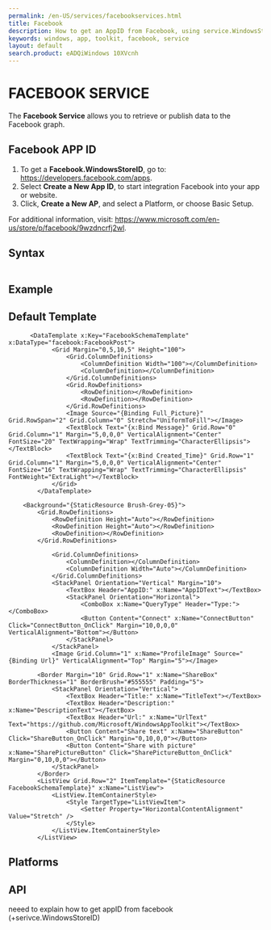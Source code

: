 ```yaml
---
permalink: /en-US/services/facebookservices.html
title: Facebook
description: How to get an AppID from Facebook, using service.WindowsStoreID.
keywords: windows, app, toolkit, facebook, service
layout: default
search.product: eADQiWindows 10XVcnh
---
```


# FACEBOOK SERVICE 
The **Facebook Service** allows you to retrieve or publish data to the Facebook graph. 

## Facebook APP ID 
1. To get a **Facebook.WindowsStoreID**, go to: https://developers.facebook.com/apps. 
2. Select **Create a New App ID**, to start integration Facebook into your app or website. 
3. Click, **Create a New AP**, and select a Platform, or choose Basic Setup. 

For additional information, visit:  https://www.microsoft.com/en-us/store/p/facebook/9wzdncrfj2wl. 


## Syntax
```xaml

```
 
## Example


## Default Template
```xaml
      <DataTemplate x:Key="FacebookSchemaTemplate" x:DataType="facebook:FacebookPost">
            <Grid Margin="0,5,10,5" Height="100">
                <Grid.ColumnDefinitions>
                    <ColumnDefinition Width="100"></ColumnDefinition>
                    <ColumnDefinition></ColumnDefinition>
                </Grid.ColumnDefinitions>
                <Grid.RowDefinitions>
                    <RowDefinition></RowDefinition>
                    <RowDefinition></RowDefinition>
                </Grid.RowDefinitions>
                <Image Source="{Binding Full_Picture}" Grid.RowSpan="2" Grid.Column="0" Stretch="UniformToFill"></Image>
                <TextBlock Text="{x:Bind Message}" Grid.Row="0" Grid.Column="1" Margin="5,0,0,0" VerticalAlignment="Center" FontSize="20" TextWrapping="Wrap" TextTrimming="CharacterEllipsis"></TextBlock>
                <TextBlock Text="{x:Bind Created_Time}" Grid.Row="1" Grid.Column="1" Margin="5,0,0,0" VerticalAlignment="Center" FontSize="16" TextWrapping="Wrap" TextTrimming="CharacterEllipsis" FontWeight="ExtraLight"></TextBlock>
            </Grid>
        </DataTemplate>

    <Background="{StaticResource Brush-Grey-05}">
        <Grid.RowDefinitions>
            <RowDefinition Height="Auto"></RowDefinition>
            <RowDefinition Height="Auto"></RowDefinition>
            <RowDefinition></RowDefinition>
        </Grid.RowDefinitions>
 
            <Grid.ColumnDefinitions>
                <ColumnDefinition></ColumnDefinition>
                <ColumnDefinition Width="Auto"></ColumnDefinition>
            </Grid.ColumnDefinitions>
            <StackPanel Orientation="Vertical" Margin="10">
                <TextBox Header="AppID:" x:Name="AppIDText"></TextBox>
                <StackPanel Orientation="Horizontal">
                    <ComboBox x:Name="QueryType" Header="Type:"></ComboBox>
                    <Button Content="Connect" x:Name="ConnectButton" Click="ConnectButton_OnClick" Margin="10,0,0,0" VerticalAlignment="Bottom"></Button>
                </StackPanel>
            </StackPanel>
            <Image Grid.Column="1" x:Name="ProfileImage" Source="{Binding Url}" VerticalAlignment="Top" Margin="5"></Image>
 
        <Border Margin="10" Grid.Row="1" x:Name="ShareBox" BorderThickness="1" BorderBrush="#555555" Padding="5">
            <StackPanel Orientation="Vertical">
                <TextBox Header="Title:" x:Name="TitleText"></TextBox>
                <TextBox Header="Description:" x:Name="DescriptionText"></TextBox>
                <TextBox Header="Url:" x:Name="UrlText" Text="https://github.com/Microsoft/WindowsAppToolkit"></TextBox>
                <Button Content="Share text" x:Name="ShareButton" Click="ShareButton_OnClick" Margin="0,10,0,0"></Button>
                <Button Content="Share with picture" x:Name="SharePictureButton" Click="SharePictureButton_OnClick" Margin="0,10,0,0"></Button> 
            </StackPanel>
        </Border>
        <ListView Grid.Row="2" ItemTemplate="{StaticResource FacebookSchemaTemplate}" x:Name="ListView">
            <ListView.ItemContainerStyle>
                <Style TargetType="ListViewItem">
                    <Setter Property="HorizontalContentAlignment" Value="Stretch" />
                </Style>
            </ListView.ItemContainerStyle>
        </ListView>
```

## Platforms

## API

neeed to explain how to get appID from facebook (+serivce.WindowsStoreID)
